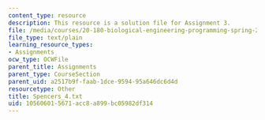 ```yaml
---
content_type: resource
description: This resource is a solution file for Assignment 3.
file: /media/courses/20-180-biological-engineering-programming-spring-2006/105606015671acc8a899bc05982df314_Spencers_4.txt
file_type: text/plain
learning_resource_types:
- Assignments
ocw_type: OCWFile
parent_title: Assignments
parent_type: CourseSection
parent_uid: a2517b9f-faab-1dce-9594-95a646dc6d4d
resourcetype: Other
title: Spencers_4.txt
uid: 10560601-5671-acc8-a899-bc05982df314
---
```

